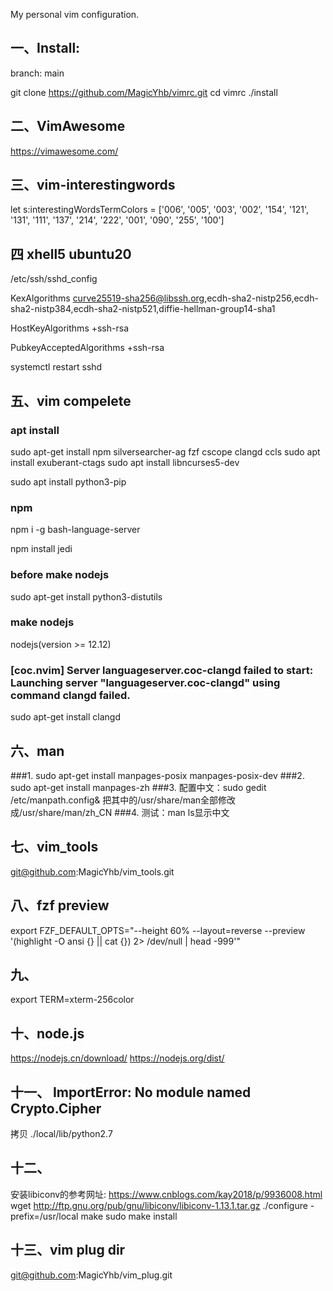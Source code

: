 My personal vim configuration.

## 一、Install:
branch: main

git clone https://github.com/MagicYhb/vimrc.git
cd vimrc
./install

## 二、VimAwesome
https://vimawesome.com/


## 三、vim-interestingwords
let s:interestingWordsTermColors = ['006', '005', '003', '002', '154', '121', '131', '111', '137', '214', '222', '001', '090', '255', '100']

## 四 xhell5 ubuntu20
/etc/ssh/sshd_config

KexAlgorithms curve25519-sha256@libssh.org,ecdh-sha2-nistp256,ecdh-sha2-nistp384,ecdh-sha2-nistp521,diffie-hellman-group14-sha1

HostKeyAlgorithms +ssh-rsa

PubkeyAcceptedAlgorithms +ssh-rsa

systemctl restart sshd

## 五、vim compelete
### apt install
sudo apt-get install npm silversearcher-ag fzf cscope clangd ccls
sudo apt install exuberant-ctags
sudo apt install libncurses5-dev

sudo apt install python3-pip

### npm
npm i -g bash-language-server

npm install jedi

### before make nodejs
sudo apt-get install python3-distutils

### make nodejs
nodejs(version >= 12.12)

### [coc.nvim] Server languageserver.coc-clangd failed to start: Launching server "languageserver.coc-clangd" using command clangd failed.
sudo apt-get install clangd

## 六、man
###1. sudo apt-get install manpages-posix manpages-posix-dev
###2. sudo apt-get install manpages-zh
###3. 配置中文：sudo gedit /etc/manpath.config& 把其中的/usr/share/man全部修改成/usr/share/man/zh_CN
###4. 测试：man ls显示中文

## 七、vim_tools
git@github.com:MagicYhb/vim_tools.git

## 八、fzf preview
export FZF_DEFAULT_OPTS="--height 60% --layout=reverse --preview '(highlight -O ansi {} || cat {}) 2> /dev/null | head -999'"

## 九、
export TERM=xterm-256color

## 十、node.js
https://nodejs.cn/download/
https://nodejs.org/dist/

## 十一、 ImportError: No module named Crypto.Cipher
拷贝 ./local/lib/python2.7

## 十二、
安装libiconv的参考网址:
https://www.cnblogs.com/kay2018/p/9936008.html
wget http://ftp.gnu.org/pub/gnu/libiconv/libiconv-1.13.1.tar.gz
./configure -prefix=/usr/local
make
sudo make install

## 十三、vim plug dir
git@github.com:MagicYhb/vim_plug.git
